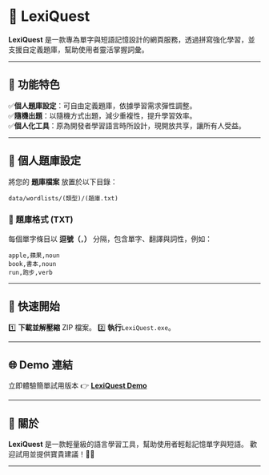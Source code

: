 # 🌟 LexiQuest

**LexiQuest** 是一款專為單字與短語記憶設計的網頁服務，透過拼寫強化學習，並支援自定義題庫，幫助使用者靈活掌握詞彙。

---

## 🚀 功能特色

✅ ​**個人題庫設定**​：可自由定義題庫，依據學習需求彈性調整。  
✅ ​**隨機出題**​：以隨機方式出題，減少重複性，提升學習效率。  
✅ ​**個人化工具**​：原為開發者學習語言時所設計，現開放共享，讓所有人受益。

---

## 📂 個人題庫設定

將您的 **題庫檔案** 放置於以下目錄：

```
data/wordlists/(類型)/(題庫.txt)
```

### 📌 題庫格式 (TXT)

每個單字條目以 **逗號（`,`）** 分隔，包含單字、翻譯與詞性，例如：

```
apple,蘋果,noun
book,書本,noun
run,跑步,verb
```

---

## 🎯 快速開始

1️⃣ **下載並解壓縮** ZIP 檔案。
2️⃣ **執行**`LexiQuest.exe`。

---

## 🌐 Demo 連結

立即體驗簡單試用版本 👉 **[LexiQuest Demo](https://geng0222.github.io/LexiQuest/)**

---

## 📢 關於

**LexiQuest** 是一款輕量級的語言學習工具，幫助使用者輕鬆記憶單字與短語。
歡迎試用並提供寶貴建議！🚀✨

---